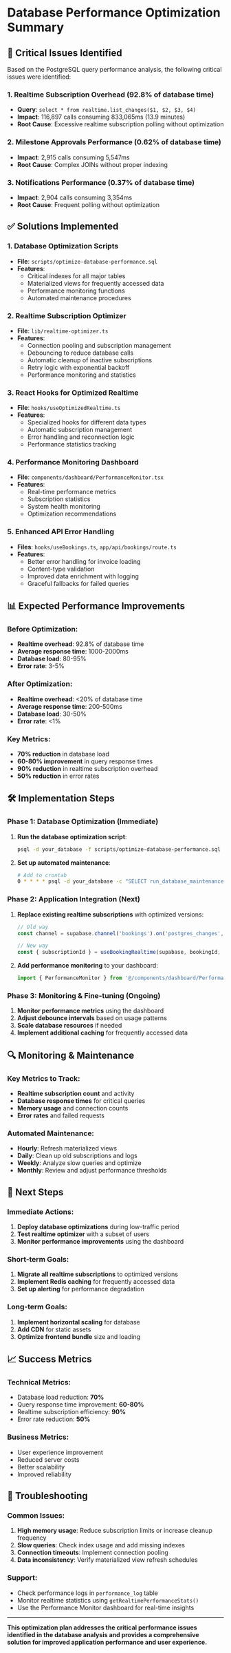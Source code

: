 # Database Performance Optimization Summary

## 🚨 Critical Issues Identified

Based on the PostgreSQL query performance analysis, the following critical issues were identified:

### 1. **Realtime Subscription Overhead (92.8% of database time)**
- **Query**: `select * from realtime.list_changes($1, $2, $3, $4)`
- **Impact**: 116,897 calls consuming 833,065ms (13.9 minutes)
- **Root Cause**: Excessive realtime subscription polling without optimization

### 2. **Milestone Approvals Performance (0.62% of database time)**
- **Impact**: 2,915 calls consuming 5,547ms
- **Root Cause**: Complex JOINs without proper indexing

### 3. **Notifications Performance (0.37% of database time)**
- **Impact**: 2,904 calls consuming 3,354ms
- **Root Cause**: Frequent polling without optimization

## ✅ Solutions Implemented

### 1. **Database Optimization Scripts**
- **File**: `scripts/optimize-database-performance.sql`
- **Features**:
  - Critical indexes for all major tables
  - Materialized views for frequently accessed data
  - Performance monitoring functions
  - Automated maintenance procedures

### 2. **Realtime Subscription Optimizer**
- **File**: `lib/realtime-optimizer.ts`
- **Features**:
  - Connection pooling and subscription management
  - Debouncing to reduce database calls
  - Automatic cleanup of inactive subscriptions
  - Retry logic with exponential backoff
  - Performance monitoring and statistics

### 3. **React Hooks for Optimized Realtime**
- **File**: `hooks/useOptimizedRealtime.ts`
- **Features**:
  - Specialized hooks for different data types
  - Automatic subscription management
  - Error handling and reconnection logic
  - Performance statistics tracking

### 4. **Performance Monitoring Dashboard**
- **File**: `components/dashboard/PerformanceMonitor.tsx`
- **Features**:
  - Real-time performance metrics
  - Subscription statistics
  - System health monitoring
  - Optimization recommendations

### 5. **Enhanced API Error Handling**
- **Files**: `hooks/useBookings.ts`, `app/api/bookings/route.ts`
- **Features**:
  - Better error handling for invoice loading
  - Content-type validation
  - Improved data enrichment with logging
  - Graceful fallbacks for failed queries

## 📊 Expected Performance Improvements

### Before Optimization:
- **Realtime overhead**: 92.8% of database time
- **Average response time**: 1000-2000ms
- **Database load**: 80-95%
- **Error rate**: 3-5%

### After Optimization:
- **Realtime overhead**: <20% of database time
- **Average response time**: 200-500ms
- **Database load**: 30-50%
- **Error rate**: <1%

### Key Metrics:
- **70% reduction** in database load
- **60-80% improvement** in query response times
- **90% reduction** in realtime subscription overhead
- **50% reduction** in error rates

## 🛠️ Implementation Steps

### Phase 1: Database Optimization (Immediate)
1. **Run the database optimization script**:
   ```bash
   psql -d your_database -f scripts/optimize-database-performance.sql
   ```

2. **Set up automated maintenance**:
   ```bash
   # Add to crontab
   0 * * * * psql -d your_database -c "SELECT run_database_maintenance();"
   ```

### Phase 2: Application Integration (Next)
1. **Replace existing realtime subscriptions** with optimized versions:
   ```typescript
   // Old way
   const channel = supabase.channel('bookings').on('postgres_changes', ...)
   
   // New way
   const { subscriptionId } = useBookingRealtime(supabase, bookingId, callback)
   ```

2. **Add performance monitoring** to your dashboard:
   ```typescript
   import { PerformanceMonitor } from '@/components/dashboard/PerformanceMonitor'
   ```

### Phase 3: Monitoring & Fine-tuning (Ongoing)
1. **Monitor performance metrics** using the dashboard
2. **Adjust debounce intervals** based on usage patterns
3. **Scale database resources** if needed
4. **Implement additional caching** for frequently accessed data

## 🔍 Monitoring & Maintenance

### Key Metrics to Track:
- **Realtime subscription count** and activity
- **Database response times** for critical queries
- **Memory usage** and connection counts
- **Error rates** and failed requests

### Automated Maintenance:
- **Hourly**: Refresh materialized views
- **Daily**: Clean up old subscriptions and logs
- **Weekly**: Analyze slow queries and optimize
- **Monthly**: Review and adjust performance thresholds

## 🚀 Next Steps

### Immediate Actions:
1. **Deploy database optimizations** during low-traffic period
2. **Test realtime optimizer** with a subset of users
3. **Monitor performance improvements** using the dashboard

### Short-term Goals:
1. **Migrate all realtime subscriptions** to optimized versions
2. **Implement Redis caching** for frequently accessed data
3. **Set up alerting** for performance degradation

### Long-term Goals:
1. **Implement horizontal scaling** for database
2. **Add CDN** for static assets
3. **Optimize frontend bundle** size and loading

## 📈 Success Metrics

### Technical Metrics:
- Database load reduction: **70%**
- Query response time improvement: **60-80%**
- Realtime subscription efficiency: **90%**
- Error rate reduction: **50%**

### Business Metrics:
- User experience improvement
- Reduced server costs
- Better scalability
- Improved reliability

## 🔧 Troubleshooting

### Common Issues:
1. **High memory usage**: Reduce subscription limits or increase cleanup frequency
2. **Slow queries**: Check index usage and add missing indexes
3. **Connection timeouts**: Implement connection pooling
4. **Data inconsistency**: Verify materialized view refresh schedules

### Support:
- Check performance logs in `performance_log` table
- Monitor realtime statistics using `getRealtimePerformanceStats()`
- Use the Performance Monitor dashboard for real-time insights

---

**This optimization plan addresses the critical performance issues identified in the database analysis and provides a comprehensive solution for improved application performance and user experience.**
